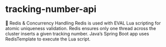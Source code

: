 # tracking-number-api
🔐 Redis &amp; Concurrency Handling Redis is used with EVAL Lua scripting for atomic uniqueness validation.  Redis ensures only one thread across the cluster inserts a given tracking number.  Java’s Spring Boot app uses RedisTemplate to execute the Lua script.
